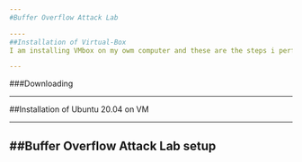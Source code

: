 ```yaml
---
#Buffer Overflow Attack Lab

----
##Installation of Virtual-Box
I am installing VMbox on my owm computer and these are the steps i performed.

---
```

###Downloading

---
##Installation of Ubuntu 20.04 on VM

---
##Buffer Overflow Attack Lab setup
---
